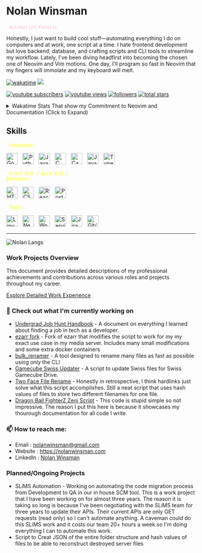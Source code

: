 # Nolan Winsman

<code style="color : pink"> Automation Fanatic </code>

Honestly, I just want to build cool stuff—automating everything I do on computers and at work, one script at a time. I hate frontend development but love backend, database, and crafting scripts and CLI tools to streamline my workflow.
Lately, I've been diving headfirst into becoming the chosen one of Neovim and Vim motions. One day, I'll program so fast in Neovim that my fingers will immolate and my keyboard will melt.

[![wakatime](https://wakatime.com/badge/user/c1e9acdf-c5d7-4b21-8793-88704324942d.svg)](https://wakatime.com/@c1e9acdf-c5d7-4b21-8793-88704324942d)
![](https://komarev.com/ghpvc/?username=nolanwinsman)

[comment]: <> (Background Color #2b213a)
[comment]: <> (Foreground Color #e5289e)

<!-- Youtube and Github Stats and Links -->
   <p align="left">
      <a href="https://www.youtube.com/@NolanWinsman?sub_confirmation=1">
         <img alt="youtube subscribers" title="Subscribe to my YouTube channel" src="https://custom-icon-badges.demolab.com/youtube/channel/subscribers/UCmLJaS1Op7vGxiH7LG2toNw?color=%23E05D44&label=SUBSCRIBE&logo=video&logoColor=white&style=for-the-badge&labelColor=CE4630"/></a> 
      <a href="https://www.youtube.com/@NolanWinsman">
         <img alt="youtube views" title="YouTube views" src="https://custom-icon-badges.demolab.com/youtube/channel/views/UCmLJaS1Op7vGxiH7LG2toNw?color=%23E1AD0E&logo=eye&logoColor=white&style=for-the-badge&labelColor=C79600"/></a> 
      <a href="https://github.com/nolanwinsman?tab=followers">
         <img alt="followers" title="Follow me on Github" src="https://custom-icon-badges.demolab.com/github/followers/nolanwinsman?color=236ad3&labelColor=1155ba&style=for-the-badge&logo=person-add&label=Follow&logoColor=white"/></a>
      <a href="https://github.com/nolanwinsman?tab=repositories&sort=stargazers">
         <img alt="total stars" title="Total stars on GitHub" src="https://custom-icon-badges.demolab.com/github/stars/nolanwinsman?color=55960c&style=for-the-badge&labelColor=488207&logo=star"/></a>
   </p>

<!-- Commented out Github Stats
<p align="center"><a href="https://github.com/anuraghazra/github-readme-stats">
  <img align="center" src="https://github-readme-stats.vercel.app/api?username=nolanwinsman&show_icons=true&theme=synthwave" />
</a></p>
-->
<details>
  <summary>Wakatime Stats That show my Commitment to Neovim and Documentation (Click to Expand)</summary>
  <p align="center">
    <a href="https://wakatime.com/@nolanwinsman">
      <img align="center" width="400" height="310" src="https://wakatime.com/share/@nolanwinsman/0f2483f5-1b52-45f6-b891-8de2f3b0ff2e.svg" />
    </a>
    <a href="https://wakatime.com/@nolanwinsman">
      <img align="center" width="400" height="310" src="https://wakatime.com/share/@nolanwinsman/25e8b713-fd07-450d-953b-ea691391556a.svg" />
    </a>
  </p>
</details>

## Skills

<code style="color : Yellow"> Languages:</code>

<img align="left" alt="Go" width="30px" style="padding-right:10px;" src="https://upload.wikimedia.org/wikipedia/commons/2/2d/Go_gopher_favicon.svg"/> 
<!-- Normal Go logo
<img align="left" alt="Go" width="30px" style="padding-right:10px;" src="https://www.svgrepo.com/show/353795/go.svg"/>
-->
<img align="left" alt="Python" width="30px" style="padding-right:10px;" src="https://cdn.iconscout.com/icon/free/png-256/free-python-logo-icon-download-in-svg-png-gif-file-formats--brand-development-tools-pack-logos-icons-226051.png?f=webp&w=256"/>
<img align="left" alt="Java" width="30px" style="padding-right:10px;" src="https://www.svgrepo.com/show/184143/java.svg"/>
<img align="left" alt="C" width="30px" style="padding-right:10px;" src="https://upload.wikimedia.org/wikipedia/commons/thumb/1/18/ISO_C%2B%2B_Logo.svg/1822px-ISO_C%2B%2B_Logo.svg.png"/> 
<img align="left" alt="C++" width="30px" style="padding-right:10px;" src="https://upload.wikimedia.org/wikipedia/commons/thumb/1/18/ISO_C%2B%2B_Logo.svg/1822px-ISO_C%2B%2B_Logo.svg.png"/> 
<img align="left" alt="JavaScript" width="30px" style="padding-right:10px;" src="https://cdn.worldvectorlogo.com/logos/javascript-1.svg"/>
<img align="left" alt="Typescript" width="30px" style="padding-right:10px;" src="https://cdn.worldvectorlogo.com/logos/typescript.svg"/>
<br/><br/>

<code style="color : Yellow"> Front End / Back End / Database:</code>

<img align="left" alt="HTML" width="30px" style="padding-right:10px;" src="https://cdn.iconscout.com/icon/free/png-256/free-html-5-logo-icon-download-in-svg-png-gif-file-formats--programming-langugae-language-pack-logos-icons-1175208.png"/>
<img align="left" alt="CSS" width="30px" style="padding-right:10px;" src="https://img.icons8.com/?size=100&id=21278&format=png&color=000000"/>
<img align="left" alt="React" width="30px" style="padding-right:10px;" src="https://cdn.worldvectorlogo.com/logos/react-2.svg"/>
<img align="left" alt="PostgreSQL" width="30px" style="padding-right:10px;" src="https://cdn.worldvectorlogo.com/logos/postgresql.svg"/>
<br/><br/>

<code style="color : Yellow"> Tools:</code>

<img align="left" alt="Linux" width="30px" style="padding-right:10px;" src="https://cdn.iconscout.com/icon/free/png-256/free-linux-logo-icon-download-in-svg-png-gif-file-formats--technology-social-media-company-vol-4-pack-logos-icons-2944967.png"/>
<img align="left" alt="Neovim" width="30px" style="padding-right:10px;" src="https://upload.wikimedia.org/wikipedia/commons/3/3a/Neovim-mark.svg"/>
<img align="left" alt="Workato" width="30px" style="padding-right:10px;" src="https://cdn.brandfetch.io/idZUzx0-ld/w/400/h/400/theme/dark/icon.png?c=1dxbfHSJFAPEGdCLU4o5B"/>
<img align="left" alt="ServiceNow" width="30px" style="padding-right:10px;" src="https://cdn.brandfetch.io/idn6njzi5Z/w/400/h/400/theme/dark/icon.jpeg?c=1dxbfHSJFAPEGdCLU4o5B"/>
<img align="left" alt="Jira" width="30px" style="padding-right:10px;" src="https://cdn.worldvectorlogo.com/logos/jira-3.svg"/>
<img align="left" alt="Git/GitHub" width="30px" style="padding-right:10px;" src="https://www.svgrepo.com/show/331724/github-code-source.svg"/>
<br/><br/>

---

<!-- Most used Langauges in Repos -->

![Nolan Langs](https://github-readme-stats.vercel.app/api/top-langs/?username=nolanwinsman&layout=compact)

### Work Projects Overview

This document provides detailed descriptions of my professional achievements and contributions across various roles and projects throughout my career.

[Explore Detailed Work Experience](docs/work_experience.md)

### 👷 Check out what I'm currently working on

- [Undergrad Job Hunt Handbook](https://github.com/nolanwinsman/UndergradJobHuntHandbook) - A document on everything I learned about finding a job in tech as a developer.
- [ezarr fork](https://github.com/nolanwinsman/ezarr) - Fork of ezarr that modifies the script to work for my my exact use case in my media server. Includes many small modifications and some extra docker containers
- [bulk_renamer](https://github.com/nolanwinsman/bulk_renamer) - A tool designed to rename many files as fast as possible using only the CLI
- [Gamecube Swiss Updater](https://github.com/nolanwinsman/gc_swiss_updater) - A script to update Swiss files for Swiss Gamecube Drive.
- [Two Face File Rename](https://github.com/nolanwinsman/two-face-file-renamer) - Honestly in retrospective, I think hardlinks just solve what this script accomplishes. Still a neat script that uses hash values of files to store two different filenames for one file.
- [Dragon Ball FighterZ Zeni Script](https://github.com/nolanwinsman/Dragon-Ball-FighterZ-Zeni-Script) - This code is stupid simple so not impressive. The reason I put this here is because it showcases my thourough documentation for all code I write.

### 📫 How to reach me:

- Email : [nolanwinsman@gmail.com](nolanwinsman@gmail.com)
- Website : <https://nolanwinsman.com>
- LinkedIn : [Nolan Winsman](https://www.linkedin.com/in/nolan-winsman-72540419b/)

### Planned/Ongoing Projects

- SLiMS Automation - Working on automating the code migration process from Development to QA in our in house SCM tool. This is a work project that I have been working on for almost three years. The reason it is taking so long is because I've been negotiating with the
  SLiMS team for three years to update their APIs. Their current APIs are only GET requests (read only) so I can't automate anything. A caveman could do this SLiMS work and it costs our team 20+ hours a week so I'm doing everything I can to automate this work.
- Script to Creat JSON of the entire folder structure and hash values of files to be able to reconstruct destroyed server files
